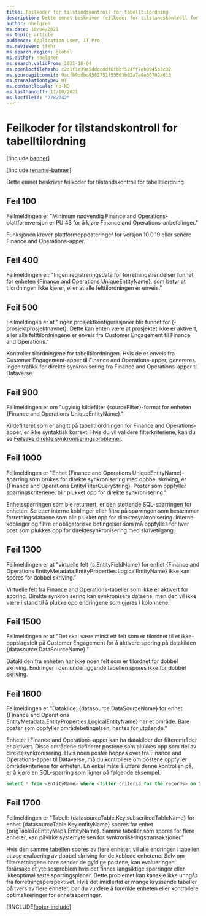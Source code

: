 ```yaml
---
title: Feilkoder for tilstandskontroll for tabelltilordning
description: Dette emnet beskriver feilkoder for tilstandskontroll for tabelltilordning.
author: nhelgren
ms.date: 10/04/2021
ms.topic: article
audience: Application User, IT Pro
ms.reviewer: tfehr
ms.search.region: global
ms.author: nhelgren
ms.search.validFrom: 2021-10-04
ms.openlocfilehash: c2d1f1e39a5ddccddf6fbbf524ff7eb0945b3c32
ms.sourcegitcommit: 9acfb9ddba9582751f53501b82a7e9e60702a613
ms.translationtype: HT
ms.contentlocale: nb-NO
ms.lasthandoff: 11/10/2021
ms.locfileid: "7782242"
---
```

# <a name="errors-codes-for-the-table-map-health-check"></a>Feilkoder for tilstandskontroll for tabelltilordning

[!include [banner](../../includes/banner.md)]

[!include [rename-banner](~/includes/cc-data-platform-banner.md)]

Dette emnet beskriver feilkoder for tilstandskontroll for tabelltilordning.

## <a name="error-100"></a>Feil 100

Feilmeldingen er "Minimum nødvendig Finance and Operations-plattformversjon er PU 43 for å kjøre Finance and Operations-anbefalinger."

Funksjonen krever plattformoppdateringer for versjon 10.0.19 eller senere Finance and Operations-apper.

## <a name="error-400"></a>Feil 400

Feilmeldingen er: "Ingen registreringsdata for forretningshendelser funnet for enheten \{Finance and Operations UniqueEntityName\}, som betyr at tilordningen ikke kjører, eller at alle felttilordningen er enveis."

## <a name="error-500"></a>Feil 500

Feilmeldingen er at "ingen prosjektkonfigurasjoner blir funnet for \{-prosjektprosjektnavnet\}. Dette kan enten være at prosjektet ikke er aktivert, eller alle felttilordningene er enveis fra Customer Engagement til Finance and Operations."

Kontroller tilordningene for tabelltilordningen. Hvis de er enveis fra Customer Engagement-apper til Finance and Operations-apper, genereres ingen trafikk for direkte synkronisering fra Finance and Operations-apper til Dataverse.

## <a name="error-900"></a>Feil 900

Feilmeldingen er om "ugyldig kildefilter \{sourceFilter\}-format for enheten \{Finance and Operations UniqueEntityName\}."

Kildefilteret som er angitt på tabelltilordningen for Finance and Operations-apper, er ikke syntaktisk korrekt. Hvis du vil validere filterkriteriene, kan du se [Feilsøke direkte synkroniseringsproblemer](dual-write-troubleshooting-live-sync.md#live-synchronization-issues-that-are-caused-by-incorrect-query-filter-syntax-on-the-dual-write-maps).

## <a name="error-1000"></a>Feil 1000

Feilmeldingen er "Enhet \{Finance and Operations UniqueEntityName\}-spørring som brukes for direkte synkronisering med dobbel skriving, er \{Finance and Operations EntityFilterQueryString\}. Poster som oppfyller spørringskriteriene, blir plukket opp for direkte synkronisering."

Enhetsspørringen som ble returnert, er den støttende SQL-spørringen for enheten. Se etter interne koblinger eller filtre på spørringen som bestemmer forretningsdataene som blir plukket opp for direktesynkronisering. Interne koblinger og filtre er obligatoriske betingelser som må oppfylles for hver post som plukkes opp for direktesynkronisering med skrivetilgang.

## <a name="error-1300"></a>Feil 1300

Feilmeldingen er at "virtuelle felt \{s.EntityFieldName\} for enhet \{Finance and Operations EntityMetadata.EntityProperties.LogicalEntityName\} ikke kan spores for dobbel skriving."

Virtuelle felt fra Finance and Operations-tabeller som ikke er aktivert for sporing. Direkte synkronisering kan synkronisere dataene, men den vil ikke være i stand til å plukke opp endringene som gjøres i kolonnene.

## <a name="error-1500"></a>Feil 1500

Feilmeldingen er at "Det skal være minst ett felt som er tilordnet til et ikke-oppslagsfelt på Customer Engagement for å aktivere sporing på datakilden \{datasource.DataSourceName\}."

Datakilden fra enheten har ikke noen felt som er tilordnet for dobbel skriving. Endringer i den underliggende tabellen spores ikke for dobbel skriving.

## <a name="error-1600"></a>Feil 1600

Feilmeldingen er "Datakilde: \{datasource.DataSourceName\} for enhet \{Finance and Operations EntityMetadata.EntityProperties.LogicalEntityName\} har et område. Bare poster som oppfyller områdebetingelsen, hentes for utgående."

Enheter i Finance and Operations-apper kan ha datakilder der filterområder er aktivert. Disse områdene definerer postene som plukkes opp som del av direktesynkronisering. Hvis noen poster hoppes over fra Finance and Operations-apper til Dataverse, må du kontrollere om postene oppfyller områdekriteriene for enheten. En enkel måte å utføre denne kontrollen på, er å kjøre en SQL-spørring som ligner på følgende eksempel.

```sql
select * from <EntityName> where <filter criteria for the records> on SQL.
```

## <a name="error-1700"></a>Feil 1700

Feilmeldingen er "Tabell: \{datasourceTable.Key.subscribedTableName\} for enhet \{datasourceTable.Key.entityName\} spores for enhet \{origTableToEntityMaps.EntityName\}. Samme tabeller som spores for flere enheter, kan påvirke systemytelsen for synkroniseringstransaksjoner."

Hvis den samme tabellen spores av flere enheter, vil alle endringer i tabellen utløse evaluering av dobbel skriving for de koblede enhetene. Selv om filtersetningene bare sender de gyldige postene, kan evalueringen forårsake et ytelsesproblem hvis det finnes langsiktige spørringer eller ikkeoptimaliserte spørringsplaner. Dette problemet kan kanskje ikke unngås fra forretningsperspektivet. Hvis det imidlertid er mange kryssende tabeller på tvers av flere enheter, bør du vurdere å forenkle enheten eller kontrollere optimaliseringer for enhetsspørringer.

[!INCLUDE[footer-include](../../../../includes/footer-banner.md)]

